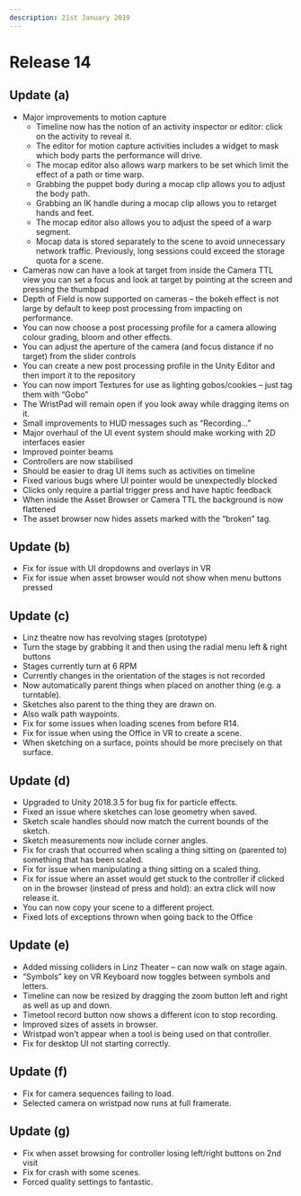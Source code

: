 ```yaml
---
description: 21st January 2019
---
```


# Release 14

## Update (a)

* Major improvements to motion capture
  * Timeline now has the notion of an activity inspector or editor: click on the activity to reveal it.
  * The editor for motion capture activities includes a widget to mask which body parts the performance will drive.
  * The mocap editor also allows warp markers to be set which limit the effect of a path or time warp.
  * Grabbing the puppet body during a mocap clip allows you to adjust the body path.
  * Grabbing an IK handle during a mocap clip allows you to retarget hands and feet.
  * The mocap editor also allows you to adjust the speed of a warp segment.
  * Mocap data is stored separately to the scene to avoid unnecessary network traffic. Previously, long sessions could exceed the storage quota for a scene.
* Cameras now can have a look at target from inside the Camera TTL view you can set a focus and look at target by pointing at the screen and pressing the thumbpad
* Depth of Field is now supported on cameras – the bokeh effect is not large by default to keep post processing from impacting on performance.
* You can now choose a post processing profile for a camera allowing colour grading, bloom and other effects.
* You can adjust the aperture of the camera (and focus distance if no target) from the slider controls
* You can create a new post processing profile in the Unity Editor and then import it to the repository
* You can now import Textures for use as lighting gobos/cookies – just tag them with “Gobo”
* The WristPad will remain open if you look away while dragging items on it.
* Small improvements to HUD messages such as “Recording…”
* Major overhaul of the UI event system should make working with 2D interfaces easier
* Improved pointer beams
* Controllers are now stabilised
* Should be easier to drag UI items such as activities on timeline
* Fixed various bugs where UI pointer would be unexpectedly blocked
* Clicks only require a partial trigger press and have haptic feedback
* When inside the Asset Browser or Camera TTL the background is now flattened
* The asset browser now hides assets marked with the “broken” tag.

## Update (b)

* Fix for issue with UI dropdowns and overlays in VR
* Fix for issue when asset browser would not show when menu buttons pressed

## Update (c)

* Linz theatre now has revolving stages (prototype)
* Turn the stage by grabbing it and then using the radial menu left & right buttons
* Stages currently turn at 6 RPM
* Currently changes in the orientation of the stages is not recorded
* Now automatically parent things when placed on another thing (e.g. a turntable).
* Sketches also parent to the thing they are drawn on.
* Also walk path waypoints.
* Fix for some issues when loading scenes from before R14.
* Fix for issue when using the Office in VR to create a scene.
* When sketching on a surface, points should be more precisely on that surface.

## Update (d)

* Upgraded to Unity 2018.3.5 for bug fix for particle effects.
* Fixed an issue where sketches can lose geometry when saved.
* Sketch scale handles should now match the current bounds of the sketch.
* Sketch measurements now include corner angles.
* Fix for crash that occurred when scaling a thing sitting on (parented to) something that has been scaled.
* Fix for issue when manipulating a thing sitting on a scaled thing.
* Fix for issue where an asset would get stuck to the controller if clicked on in the browser (instead of press and hold): an extra click will now release it.
* You can now copy your scene to a different project.
* Fixed lots of exceptions thrown when going back to the Office

## Update (e)

* Added missing colliders in Linz Theater – can now walk on stage again.
* “Symbols” key on VR Keyboard now toggles between symbols and letters.
* Timeline can now be resized by dragging the zoom button left and right as well as up and down.
* Timetool record button now shows a different icon to stop recording.
* Improved sizes of assets in browser.
* Wristpad won’t appear when a tool is being used on that controller.
* Fix for desktop UI not starting correctly.

## Update (f)

* Fix for camera sequences failing to load.
* Selected camera on wristpad now runs at full framerate.

## Update (g)

* Fix when asset browsing for controller losing left/right buttons on 2nd visit
* Fix for crash with some scenes.
* Forced quality settings to fantastic.
